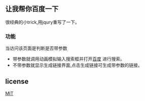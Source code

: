 ## 让我帮你百度一下

很经典的小trick,用jqury重写了一下。

### 功能
当访问该页面是判断是否带参数
* 带参数就调用动画模拟输入搜索框并打开[百度](https://www.baidu.com)
进行搜索。
* 不带参数就显示生成链接界面,点击生成链接可生成带参数的链接。
## license
[MIT](/LICENSE)


